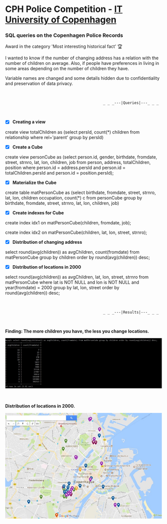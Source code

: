 # CPH Police Competition - [IT University of Copenhagen](https://en.itu.dk/)

### SQL queries on the Copenhagen Police Records

Award in the category 'Most interesting historical fact'  🏆

I wanted to know if the number of changing address has a relation with the number of children on average. Also, if people have preferences in living in some areas depending on the number of children they have.

Variable names are changed and some details hidden due to confidentiality and preservation of data privacy.

&nbsp;

                                                _ _ _---|Queries|---_ _ _

&nbsp;

- [x] __Creating a view__

create view totalChildren as (select persId, count(*) children
from relationship
where rel='parent'
group by persId)

- [x] __Create a Cube__

create view personCube as
(select person.id, gender, birthdate, fromdate, street, strnro, lat, lon, children, job
from person, address, totalChildren, position
where person.id = address.persId and person.id = totalChildren.persId and person.id = position.persId);

- [x] __Materialize the Cube__

create table matPersonCube as (select birthdate, fromdate, street, strnro, lat, lon, children
occupation, count(*) c from personCube group by birthdate, fromdate, street, strnro, lat, lon, children, job)

- [x] __Create indexes for Cube__

create index idx1 on matPersonCube(children, fromdate, job);

create index idx2 on matPersonCube(children, lat, lon, street, strnro);

- [x] __Distribution of changing address__

select round(avg(children)) as avgChildren, count(fromdate) from matPersonCube group by children order by round(avg(children))
desc;

- [x] __Distribution of locations in 2000__

select round(avg(children)) as avgChildren, lat, lon, street, strnro from matPersonCube where lat is NOT NULL and
lon is NOT NULL and year(fromdate) = 2000 group by lat, lon, street order by round(avg(children)) desc;

&nbsp;

                                                _ _ _---|Results|---_ _ _
  &nbsp;
 
 __Finding: The more children you have, the less you change locations.__
 
 ![img](results_cphpol.jpg)
 
  &nbsp;
 
 __Distribution of locations in 2000.__
 
 ![img](locations_cphpol.jpg)

                                         


